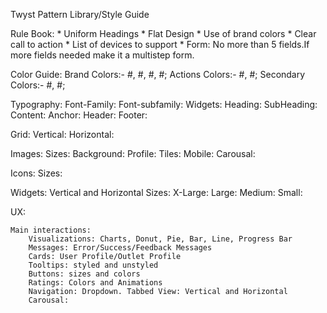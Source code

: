 Twyst Pattern Library/Style Guide

Rule Book:
	* Uniform Headings
	* Flat Design
	* Use of brand colors
	* Clear call to action
	* List of devices to support
	* Form: No more than 5 fields.If more fields needed make it a multistep form.
	

Color Guide: 
	Brand Colors:- #, #, #, #;
	Actions Colors:- #, #;
	Secondary Colors:- #, #;

Typography:
	Font-Family: 
	Font-subfamily:
	Widgets:
		Heading:
		SubHeading:
		Content:
		Anchor:
	Header:
	Footer:

Grid:
	Vertical:
	Horizontal:

Images:
	Sizes:
		Background:
		Profile:
		Tiles:
		Mobile:
		Carousal:

Icons:
	Sizes:

Widgets:
	Vertical and Horizontal Sizes:
		X-Large:
		Large:
		Medium:
		Small: 

UX:

	Main interactions:
		Visualizations: Charts, Donut, Pie, Bar, Line, Progress Bar
		Messages: Error/Success/Feedback Messages
		Cards: User Profile/Outlet Profile
		Tooltips: styled and unstyled
		Buttons: sizes and colors
		Ratings: Colors and Animations
		Navigation: Dropdown. Tabbed View: Vertical and Horizontal
		Carousal: 
